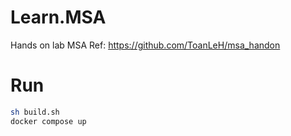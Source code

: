 # Learn.MSA
Hands on lab MSA
Ref: https://github.com/ToanLeH/msa_handon

# Run
```bash
sh build.sh
docker compose up
```